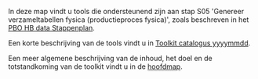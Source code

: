 In deze map vindt u tools die ondersteunend zijn aan stap S05 'Genereer verzameltabellen fysica (productieproces fysica)', zoals beschreven in het [PBO HB data Stappenplan](https://github.com/kkpdata/HB-Datatoolkit/tree/master/A00&#32;Documentatie#11205758-014-GEO-0001_v1.0-PBO&#32;HB&#32;data&#32;stappenplan&#32;13.pdf). 

Een korte beschrijving van de tools vindt u in [Toolkit catalogus yyyymmdd](https://github.com/kkpdata/HB-Datatoolkit/tree/master/A00&#32;Documentatie).

Een meer algemene beschrijving van de inhoud, het doel en de totstandkoming van de toolkit vindt u in de [hoofdmap](https://github.com/kkpdata/HB-Datatoolkit#readme).
